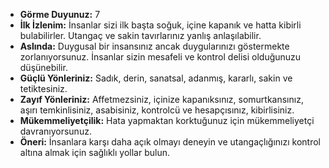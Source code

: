 - **Görme Duyunuz:** 7
- **İlk İzlenim:** İnsanlar sizi ilk başta soğuk, içine kapanık ve hatta kibirli bulabilirler. Utangaç ve sakin tavırlarınız yanlış anlaşılabilir.
- **Aslında:** Duygusal bir insansınız ancak duygularınızı göstermekte zorlanıyorsunuz. İnsanlar sizin mesafeli ve kontrol delisi olduğunuzu düşünebilir.
- **Güçlü Yönleriniz:** Sadık, derin, sanatsal, adanmış, kararlı, sakin ve tetiktesiniz.
- **Zayıf Yönleriniz:** Affetmezsiniz, içinize kapanıksınız, somurtkansınız, aşırı temkinlisiniz, asabisiniz, kontrolcü ve hesapçısınız, kibirlisiniz.
- **Mükemmeliyetçilik:** Hata yapmaktan korktuğunuz için mükemmeliyetçi davranıyorsunuz.
- **Öneri:** İnsanlara karşı daha açık olmayı deneyin ve utangaçlığınızı kontrol altına almak için sağlıklı yollar bulun. 
